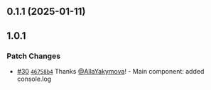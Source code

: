 ## 0.1.1 (2025-01-11)

## 1.0.1

### Patch Changes

- [#30](https://github.com/AllaYakymova/monorepo-react-template/pull/30) [`46758b4`](https://github.com/AllaYakymova/monorepo-react-template/commit/46758b46732f7420fc35034536e3cba0d9a93dc4) Thanks [@AllaYakymova](https://github.com/AllaYakymova)! - Main component: added console.log
